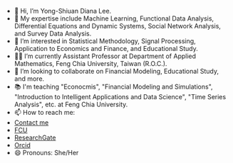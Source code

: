 - 👋 Hi, I’m Yong-Shiuan Diana Lee.
- 🧠 My expertise include Machine Learning, Functional Data Analysis, Differential Equations and Dynamic Systems, Social Network Analysis, and Survey Data Analysis.
- 👀 I’m interested in Statistical Methodology, Signal Processing, Application to Economics and Finance, and Educational Study.
- 👩‍🏫 I’m currently Assistant Professor at Department of Applied Mathematics, Feng Chia University, Taiwan (R.O.C.).
- 🤝 I’m looking to collaborate on Financial Modeling, Educational Study, and more.
- 📚 I'm teaching "Econocmis", "Financial Modeling and Simulations", "Introduction to Intelligent Applications and Data Science", "Time Series Analysis", etc. at Feng Chia University.
- 📫 How to reach me:
- [Contact me](mailto:yongslee@fcu.edu.tw)
- [FCU](https://apmath.fcu.edu.tw/en/teachers-detail/?id=T11217&unit_id=CS01)
- [ResearchGate](https://www.researchgate.net/profile/Yong-Shiuan-Lee/)
- [Orcid](https://orcid.org/my-orcid?orcid=0000-0003-3760-4513)
- 😄 Pronouns: She/Her


<!---
DianaYSLee/DianaYSLee is a ✨ special ✨ repository because its `README.md` (this file) appears on your GitHub profile.
You can click the Preview link to take a look at your changes.
--->
